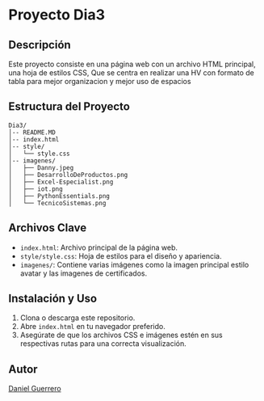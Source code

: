# Proyecto Dia3

## Descripción
Este proyecto consiste en una página web con un archivo HTML principal, una hoja de estilos CSS, Que se centra en realizar una HV con formato de tabla para mejor organizacion y mejor uso de espacios

## Estructura del Proyecto

```
Dia3/
│-- README.MD
│-- index.html
│-- style/
│   └── style.css
│-- imagenes/
│   ├── Danny.jpeg
│   ├── DesarrolloDeProductos.png
│   ├── Excel-Especialist.png
│   ├── iot.png
│   ├── PythonEssentials.png
│   └── TecnicoSistemas.png
```

## Archivos Clave

- `index.html`: Archivo principal de la página web.
- `style/style.css`: Hoja de estilos para el diseño y apariencia.
- `imagenes/`: Contiene varias imágenes como la imagen principal estilo avatar y las imagenes de certificados.

## Instalación y Uso

1. Clona o descarga este repositorio.
2. Abre `index.html` en tu navegador preferido.
3. Asegúrate de que los archivos CSS e imágenes estén en sus respectivas rutas para una correcta visualización.

## Autor
[Daniel Guerrero](https://github.com/Danny200523)